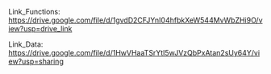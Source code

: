Link_Functions: https://drive.google.com/file/d/1gvdD2CFJYnI04hfbkXeW544MvWbZHi9O/view?usp=drive_link

Link_Data: https://drive.google.com/file/d/1HwVHaaTSrYtI5wJVzQbPxAtan2sUy64Y/view?usp=sharing
